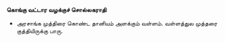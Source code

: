 **கொங்கு வட்டார வழக்குச் சொல்லகராதி**
- அரசாங்க முத்திரை கொண்ட தானியம் அளக்கும் வள்ளம். வள்ளத்துல முத்தரை குத்தியிருக்கு பாரு.

